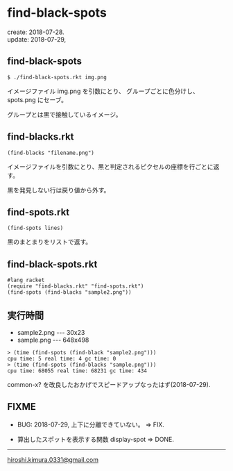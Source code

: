 # find-black-spots
create: 2018-07-28.<br>
update: 2018-07-29,

## find-black-spots

```
$ ./find-black-spots.rkt img.png
```

イメージファイル img.png を引数にとり、
グループごとに色分けし、spots.png にセーブ。

グループとは黒で接触しているイメージ。

## find-blacks.rkt

```
(find-blacks "filename.png")
```
イメージファイルを引数にとり、黒と判定されるピクセルの座標を行ごとに返す。

黒を発見しない行は戻り値から外す。

## find-spots.rkt

```
(find-spots lines)
```

黒のまとまりをリストで返す。


## find-black-spots.rkt

```
#lang racket
(require "find-blacks.rkt" "find-spots.rkt")
(find-spots (find-blacks "sample2.png"))
```

## 実行時間

* sample2.png --- 30x23
* sample.png ---  648x498

```
> (time (find-spots (find-black "sample2.png")))
cpu time: 5 real time: 4 gc time: 0
> (time (find-spots (find-blacks "sample.png")))
cpu time: 68055 real time: 68231 gc time: 434
```

common-x? を改良したおかげでスピードアップなったはず(2018-07-29).

## FIXME

* BUG: 2018-07-29, 上下に分離できていない。
  => FIX.

* 算出したスポットを表示する関数 display-spot
  => DONE.

---
hiroshi.kimura.0331@gmail.com
